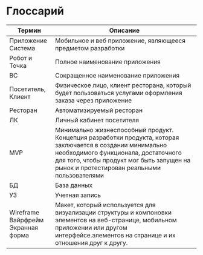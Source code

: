 # Глоссарий

| Термин                                   | Описание                                                                                                                                                                                                                                      |
| ---------------------------------------- | --------------------------------------------------------------------------------------------------------------------------------------------------------------------------------------------------------------------------------------------- |
| Приложение<br>Система                    | Мобильное и веб приложение, являющееся предметом разработки                                                                                                                                                                                   |
| Робот и Точка                              | Полное наименование приложения                                                                                                                                                                                                                |
| BC                                       | Сокращенное наименование приложения                                                                                                                                                                                                           |
| Посетитель, Клиент                       | Физическое лицо, клиент ресторана, который будет пользоваться услугами оформления заказа через приложение                                                                                                                                     |
| Ресторан                                 | Автоматизируемый ресторан                                                                                                                                                                                                                     |
| ЛК                                       | Личный кабинет посетителя                                                                                                                                                                                                                     |
| MVP                                      | Минимально жизнеспособный продукт. Концепция разработки продукта, которая заключается в создании минимально необходимого функционала, достаточного для того, чтобы продукт мог быть запущен на рынок и протестирован реальными пользователями |
| БД                                       | База данных                                                                                                                                                                                                                                   |
| УЗ                                       | Учетная запись                                                                                                                                                                                                                                |
| Wireframe<br>Вайрфрейм<br>Экранная форма | Макет, который используется для визуализации структуры и компоновки элементов на веб-странице, мобильном приложении или другом интерфейсе.элементов на странице и их отношения друг к другу.                                                  |